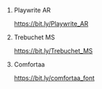 1. Playwrite AR

   https://bit.ly/Playwrite_AR

2. Trebuchet MS

   https://bit.ly/Trebuchet_MS

3. Comfortaa

   https://bit.ly/comfortaa_font
